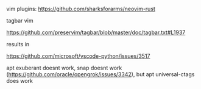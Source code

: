 vim plugins: https://github.com/sharksforarms/neovim-rust

tagbar vim

https://github.com/preservim/tagbar/blob/master/doc/tagbar.txt#L1937

results in

https://github.com/microsoft/vscode-python/issues/3517

apt exuberant doesnt work, snap doesnt work (https://github.com/oracle/opengrok/issues/3342), but apt universal-ctags does work


